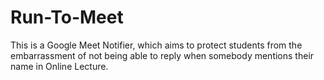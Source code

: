 # Run-To-Meet
This is a Google Meet Notifier, which aims to protect students from the embarrassment of not being able to reply when somebody mentions their name in Online Lecture.
